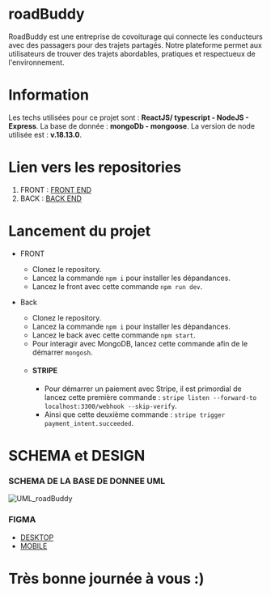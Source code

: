 # roadBuddy

RoadBuddy est une entreprise de covoiturage qui connecte les conducteurs avec des passagers pour des trajets partagés. Notre plateforme permet aux utilisateurs de trouver des trajets abordables, pratiques et respectueux de l'environnement.

# Information

Les techs utilisées pour ce projet sont : **ReactJS/ typescript - NodeJS - Express**.
La base de donnée : **mongoDb - mongoose**.
La version de node utilisée est : **v.18.13.0**.

# Lien vers les repositories

1. FRONT : [FRONT END](https://github.com/ElysiumTM/roadBuddy-front)
2. BACK : [BACK END](https://github.com/ElysiumTM/roadBuddy-server)

# Lancement du projet

- FRONT
  - Clonez le repository.
  - Lancez la commande `npm i` pour installer les dépandances.
  - Lancez le front avec cette commande `npm run dev`.

- Back
  - Clonez le repository.
  - Lancez la commande `npm i` pour installer les dépandances.
  - Lancez le back avec cette commande `npm start`.
  - Pour interagir avec MongoDB, lancez cette commande afin de le démarrer `mongosh`.
  - #### STRIPE
    - Pour démarrer un paiement avec Stripe, il est primordial de lancez cette première commande : `stripe listen --forward-to localhost:3300/webhook --skip-verify`.
    - Ainsi que cette deuxième commande : `stripe trigger payment_intent.succeeded`.
  
# SCHEMA et DESIGN

### SCHEMA DE LA BASE DE DONNEE UML
  ![UML_roadBuddy](https://github.com/ElysiumTM/projet_soutenance_2024_jacques/assets/97950735/ba414c04-dbac-42ad-9741-f99b0b845c90)

### FIGMA
  - [DESKTOP](https://www.figma.com/file/XdtHXIRcvhLlI6DslvyCYW/Desktop?type=design&node-id=0-1&mode=design&t=7dL07JdFHkulTkbE-0)
  - [MOBILE](https://www.figma.com/file/kEaBQH2RhQVejAQDLhTv2l/Mobile?type=design&mode=design&t=AcwhYFWQKhJfK4c2-0)


# Très bonne journée à vous :)
